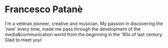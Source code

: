 # Francesco Patanè
I'm a veteran pioneer, creative and musician. 
My passion in discovering the 'new' every time, made me pass through the development of the media&communication world from the beginning in the '90s of last century.
Glad to meet you!
